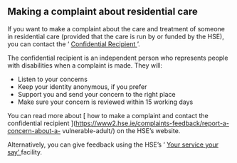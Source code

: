 ##  Making a complaint about residential care

If you want to make a complaint about the care and treatment of someone in
residential care (provided that the care is run by or funded by the HSE), you
can contact the ‘ [ Confidential Recipient ](http://www.hse.ie/confidential/)
’.

The confidential recipient is an independent person who represents people with
disabilities when a complaint is made. They will:

  * Listen to your concerns 
  * Keep your identity anonymous, if you prefer 
  * Support you and send your concern to the right place 
  * Make sure your concern is reviewed within 15 working days 

You can read more about [ how to make a complaint and contact the confidential
recipient ](https://www2.hse.ie/complaints-feedback/report-a-concern-about-a-
vulnerable-adult/) on the HSE’s website.

Alternatively, you can give feedback using the HSE’s ‘ [ Your service your
say’ ](https://www2.hse.ie/complaints-feedback/) facility.
